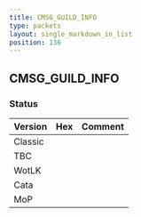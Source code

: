 ```yaml
---
title: CMSG_GUILD_INFO
type: packets
layout: single_markdown_in_list
position: 136
---
```


## CMSG_GUILD_INFO

### Status

Version    | Hex        | Comment
---------- | ---------- | ---------- 
Classic    |            |
TBC        |            |
WotLK      |            |
Cata       |            |
MoP        |            |